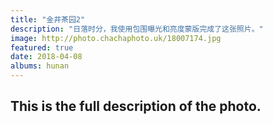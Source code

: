 ```yaml
---
title: "金井茶园2"
description: "日落时分，我使用包围曝光和亮度蒙版完成了这张照片。"
image: http://photo.chachaphoto.uk/18007174.jpg
featured: true
date: 2018-04-08
albums: hunan
---
```


## This is the full description of the photo.
